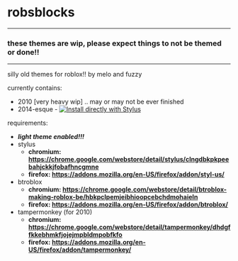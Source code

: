 # robsblocks
___
### **these themes are wip, please expect things to not be themed or done!!**
___
silly old themes for roblox!! by melo and fuzzy

currently contains:
- 2010 [very heavy wip] .. may or may not be ever finished
- 2014-esque - [![Install directly with Stylus](https://img.shields.io/badge/Install%20directly%20with-Stylus-00adad.svg)](https://github.com/sayorisocks/robsblocks/raw/main/2014/2014.user.css)

requirements:
- ***light theme enabled!!!***
- stylus
	- **chromium: https://chrome.google.com/webstore/detail/stylus/clngdbkpkpeebahjckkjfobafhncgmne**
	- **firefox: https://addons.mozilla.org/en-US/firefox/addon/styl-us/**
- btroblox
	- **chromium: https://chrome.google.com/webstore/detail/btroblox-making-roblox-be/hbkpclpemjeibhioopcebchdmohaieln**
	- **firefox: https://addons.mozilla.org/en-US/firefox/addon/btroblox/**
- tampermonkey (for 2010)
	- **chromium: https://chrome.google.com/webstore/detail/tampermonkey/dhdgffkkebhmkfjojejmpbldmpobfkfo**
	- **firefox: https://addons.mozilla.org/en-US/firefox/addon/tampermonkey/**
